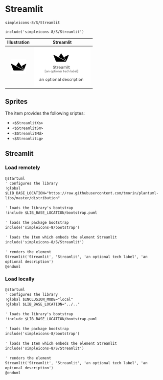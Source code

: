 # Streamlit


```text
simpleicons-8/S/Streamlit
```

```text
include('simpleicons-8/S/Streamlit')
```



| Illustration | Streamlit |
| :---: | :---: |
| ![illustration for Illustration](../../simpleicons-8/S/Streamlit.png) | ![illustration for Streamlit](../../simpleicons-8/S/Streamlit.Local.png) |



## Sprites
The item provides the following sriptes:

- `<$StreamlitXs>`
- `<$StreamlitSm>`
- `<$StreamlitMd>`
- `<$StreamlitLg>`





## Streamlit

### Load remotely
```plantuml
@startuml
' configures the library
!global $LIB_BASE_LOCATION="https://raw.githubusercontent.com/tmorin/plantuml-libs/master/distribution"

' loads the library's bootstrap
!include $LIB_BASE_LOCATION/bootstrap.puml

' loads the package bootstrap
include('simpleicons-8/bootstrap')

' loads the Item which embeds the element Streamlit
include('simpleicons-8/S/Streamlit')

' renders the element
Streamlit('Streamlit', 'Streamlit', 'an optional tech label', 'an optional description')
@enduml
```

### Load locally
```plantuml
@startuml
' configures the library
!global $INCLUSION_MODE="local"
!global $LIB_BASE_LOCATION="../.."

' loads the library's bootstrap
!include $LIB_BASE_LOCATION/bootstrap.puml

' loads the package bootstrap
include('simpleicons-8/bootstrap')

' loads the Item which embeds the element Streamlit
include('simpleicons-8/S/Streamlit')

' renders the element
Streamlit('Streamlit', 'Streamlit', 'an optional tech label', 'an optional description')
@enduml
```


